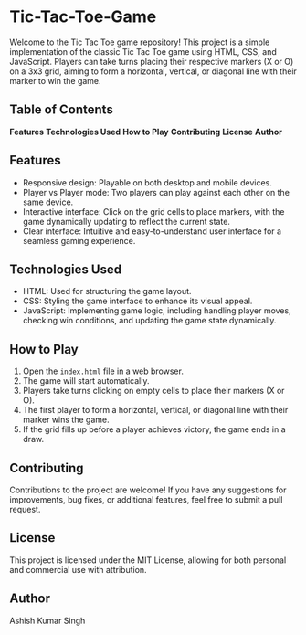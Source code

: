 # Tic-Tac-Toe-Game
Welcome to the Tic Tac Toe game repository! This project is a simple implementation of the classic Tic Tac Toe game using HTML, CSS, and JavaScript. Players can take turns placing their respective markers (X or O) on a 3x3 grid, aiming to form a horizontal, vertical, or diagonal line with their marker to win the game.
## **Table of Contents**
**Features**
**Technologies Used**
**How to Play**
**Contributing**
**License**
**Author**
## **Features**
- Responsive design: Playable on both desktop and mobile devices.
- Player vs Player mode: Two players can play against each other on the same device.
- Interactive interface: Click on the grid cells to place markers, with the game dynamically updating to reflect the current state.
- Clear interface: Intuitive and easy-to-understand user interface for a seamless gaming experience.

## **Technologies Used**
- HTML: Used for structuring the game layout.
- CSS: Styling the game interface to enhance its visual appeal.
- JavaScript: Implementing game logic, including handling player moves, checking win conditions, and updating the game state dynamically.

## **How to Play**
1. Open the `index.html` file in a web browser.
2. The game will start automatically.
3. Players take turns clicking on empty cells to place their markers (X or O).
4. The first player to form a horizontal, vertical, or diagonal line with their marker wins the game.
5. If the grid fills up before a player achieves victory, the game ends in a draw.

## **Contributing**
Contributions to the project are welcome! If you have any suggestions for improvements, bug fixes, or additional features, feel free to submit a pull request.

## **License**
This project is licensed under the MIT License, allowing for both personal and commercial use with attribution.

## **Author**
Ashish Kumar Singh

